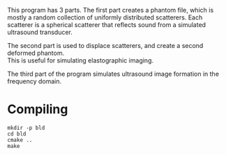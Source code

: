 This program has 3 parts.  The first part creates a phantom file, which is
mostly a random collection of uniformly distributed scatterers.  Each scatterer
is a spherical scatterer that reflects sound from a simulated ultrasound transducer.

The second part is used to displace scatterers, and create a second deformed phantom.  
This is useful for simulating elastographic imaging.

The third part of the program simulates ultrasound image formation in the frequency domain.

Compiling
=========

    mkdir -p bld
    cd bld
    cmake ..
    make

